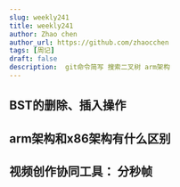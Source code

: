 ```yaml
---
slug: weekly241
title: weekly241
author: Zhao chen
author_url: https://github.com/zhaocchen
tags: [周记]
draft: false
description:  git命令简写 搜索二叉树 arm架构
---
```


<!--truncate-->
## BST的删除、插入操作

## arm架构和x86架构有什么区别

## 视频创作协同工具： 分秒帧
